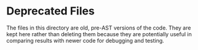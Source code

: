 #  Deprecated Files

The files in this directory are old, pre-AST versions of the code.  They are kept here rather than deleting them because they are potentially useful in comparing results with newer code for debugging and testing.

